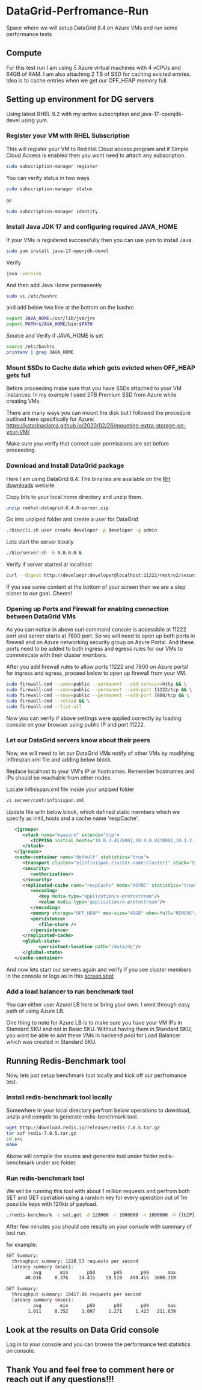 # DataGrid-Perfromance-Run
Space where we will setup DataGrid 8.4 on Azure VMs and run some performance tests

## Compute

For this test run I am using 5 Azure virtual machines with 4 vCPUs and 64GB of RAM. I am also attaching 2 TB of SSD for caching evicted entries. Idea is to cache entries when we get our OFF_HEAP memory full.

## Setting up environment for DG servers

Using latest RHEL 9.2 with my active subscription and java-17-openjdk-devel using yum.

### Register your VM with RHEL Subscription 

This will register your VM to Red Hat Cloud access program and if Simple Cloud Access is enabled then you wont need to attach any subscription.

```bash
sudo subscription-manager register
```
You can verify status in two ways

```bash
sudo subscription-manager status
```
or 
```bash
sudo subscription-manager identity
```
### Install Java JDK 17 and configuring required JAVA_HOME

If your VMs is registered successfully then you can use yum to install Java.

```bash
sudo yum install java-17-openjdk-devel
```
Verify
```bash
java -version
```
And then add Java Home permanently
```bash
sudo vi /etc/bashrc
```
and add below two line at the bottom on the bashrc

```bash
export JAVA_HOME=/usr/lib/jvm/jre
export PATH=$JAVA_HOME/bin:$PATH
```

Source and Verify if JAVA_HOME is set
```bash
source /etc/bashrc
printenv | grep JAVA_HOME
```

### Mount SSDs to Cache data which gets evicted when OFF_HEAP gets full

Before proceeding make sure that you have SSDs attached to your VM instances. In my example I used 2TB Premium SSD from Azure while creating VMs.

There are many ways you can mount the disk but I followed the procedure outlined here specifically for Azure:
https://katarinaslama.github.io/2020/02/26/mounting-extra-storage-on-your-VM/

Make sure you verify that correct user permissions are set before proceeding.

### Download and Install DataGrid package

Here I am using DataGrid 8.4. The binaries are available on the [RH downloads](https://access.redhat.com/jbossnetwork/restricted/listSoftware.html?product=data.grid&downloadType=distributions) website.

Copy bits to your local home directory and unzip them.
```bash
unzip redhat-datagrid-8.4.0-server.zip
```
Go into unziped folder and create a user for DataGrid
```bash
./bin/cli.sh user create developer -p developer -g admin
```

Lets start the server lcoally
```bash
./bin/server.sh -b 0.0.0.0 &
```

Verify if server started at localhost
```bash
curl --digest http://develoepr:developer@localhost:11222/rest/v2/security/user/acl -v
```

If you see some content at the bottom of your screen then we are a step closer to our goal. Cheers!

### Opening up Ports and Firewall for enabling connection between DataGrid VMs

As you can notice in above curl command console is accessible at 11222 port and server starts at 7800 port. So we will need to open up both ports in firewall and on Azure networking security group on Azure Portal. And these ports need to be added to both ingress and egress rules for our VMs to comminicate with their cluster members.

After you add firewall rules to allow ports 11222 and 7800 on Azure portal for ingress and egress, proceed below to open up firewall from your VM.

```bash
sudo firewall-cmd --zone=public --permanent --add-service=http && \
sudo firewall-cmd --zone=public --permanent --add-port 11222/tcp && \
sudo firewall-cmd --zone=public --permanent --add-port 7800/tcp && \
sudo firewall-cmd --reload && \
sudo firewall-cmd --list-all
```

Now you can verify if above settings were applied correctly by loading console on your browser using public IP and port 11222.

### Let our DataGrid servers know about their peers

Now, we will need to let our DataGrid VMs notify of other VMs by modifying infinispan.xml file and adding below block.

Replace localhost to your VM's IP or hostnames. Remember hostnames and IPs should be reachable from other nodes.

Locate infinispan.xml file inside your unziped folder
```bash
vi server/conf/infinispan.xml
```

Update file with below block, which defined static members which we specify as initil_hosts and a cache name 'respCache'.

```xml
   <jgroups>
      <stack name="myazure" extends="tcp">
         <TCPPING initial_hosts="10.0.3.4[7800],10.0.0.8[7800],10.1.2.3[7800],10.1.2.4[7800],10.1.3.3[7800]" port_range="0" stack.combine="REPLACE" stack.position="MPING"/>
      </stack>
   </jgroups>
   <cache-container name="default" statistics="true">
      <transport cluster="${infinispan.cluster.name:cluster}" stack="${infinispan.cluster.stack:myazure}" node-name="${infinispan.node.name:}"/>
      <security>
         <authorization/>
      </security>
      <replicated-cache name="respCache" mode="ASYNC" statistics="true">
         <encoding>
            <key media-type="application/x-protostream"/>
            <value media-type="application/x-protostream"/>
         </encoding>
         <memory storage="OFF_HEAP" max-size="48GB" when-full="REMOVE"/>
         <persistence>
            <file-store />
         </persistence>
      </replicated-cache>
      <global-state>
            <persistent-location path="/data/dg"/>
      </global-state>
   </cache-container>
```

And now lets start our servers again and verify if you see cluster members in the console or logs as in this [screen shot](image.png)

### Add a load balancer to run benchmark tool

You can either user Azurel LB here or bring your own. I went through easy path of using Azure LB.

One thing to note for Azure LB is to make sure you have your VM IPs in Standard SKU and not in Basic SKU. Without having them in Standard SKU, you wont be able to add these VMs in backend pool for Load Balancer which was created in Standard SKU.

## Running Redis-Benchmark tool

Now, lets just setup benchmark tool locally and kick off our perfromance test.

### Install redis-benchmark tool locally

Somewhere in your local directory perfrom below operations to download, unzip and compile to generate redis-benchmark tool.

```bash
wget http://download.redis.io/releases/redis-7.0.5.tar.gz
tar xzf redis-7.0.5.tar.gz
cd src
make
```
Above will compile the source and generate tool under folder redis-benchmark under src folder.

### Run redis-benchmark tool

We will be running this tool with about 1 million requests and perfrom both SET and GET operation using a random key for every operation out of 1m possible keys with 120kb of payload.

```bash
./redis-benchmark -t set,get -d 120000 -r 1000000 -n 1000000 -h {lbIP} -p 11222 --user developer -a developer
```
After few minutes you should see results on your console with summary of test run.

for example:
```bash
SET Summary:
  throughput summary: 1228.53 requests per second
  latency summary (msec):
          avg       min       p50       p95       p99       max
       40.616     0.376    24.415    59.519   499.455  3000.319

GET Summary:
  throughput summary: 10417.86 requests per second
  latency summary (msec):
          avg       min       p50       p95       p99       max
        1.011     0.352     1.007     1.271     1.423   211.839
```

## Look at the results on Data Grid console

Log in to your console and you can browse the performance test statistics on console.


## Thank You and feel free to comment here or reach out if any questions!!!
















